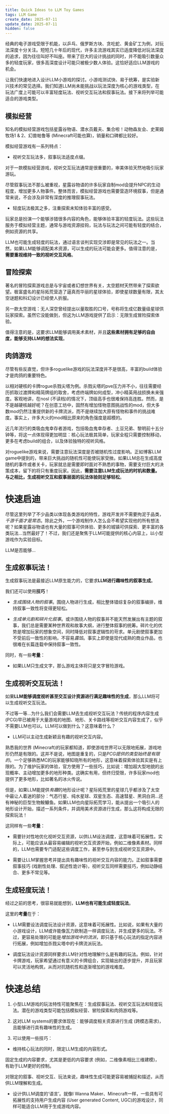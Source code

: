 ```yaml
---
title: Quick Ideas to LLM Toy Games
tags: LLM Game
create_date: 2025-07-11
update_date: 2025-07-11
hidden: false
---
```


经典的电子游戏受限于机能，以乒乓、俄罗斯方块、贪吃蛇、黄金矿工为例，对玩法深度十分关注。短短几十年后的现代，许多主流游戏其实已适度降低对玩法深度的追求，因为往往叫好不叫座。带来了巨大的设计挑战的同时，并不能吸引数量众多的轻度玩家，很多高深度设计可能只被极少数人体验。这恰好适应LLM游戏的机会。

让我们快速地进入设计LLM小游戏的探讨。小游戏测试快、易于统筹，是实验新兴技术的常见选择。我们知道LLM尚未能挑战以玩法深度为核心的游戏类型，在玩法广度上可能可以丰富轻度玩法、视听交互玩法和叙事玩法。接下来将列举可能适合的游戏类型。

## 模拟经营

知名的模拟经营游戏包括星露谷物语、潜水员戴夫、集合啦！动物森友会、史莱姆牧场1 & 2、幻兽帕鲁等 (Minecraft可能也算)，销量和口碑都比较好。

模拟经营游戏有一系列特点：

* 视听交互玩法多，叙事玩法适度点缀。

对于一款模拟经营游戏，视听交互玩法通常是很重要的，审美体验天然地吸引玩家游玩。

尽管叙事玩法不那么被重视，星露谷物语的许多玩家自制mod会提升NPC的生动程度，增加更多人物事件。整体而言，模拟经营游戏也需要营造环境叙事，但是通常来说，不会涉及非常有深度的推理叙事玩法。

* 轻度玩法极其之多，注重探索未知体验丰富的感受。

玩家总是扮演一个能够涉猎很多内容的角色，能够体验丰富的轻度玩法。这些玩法服务于模拟经营主题，通常与游戏资源挂钩，玩法与玩法之间可能有轻度的结合，例如资源的共享。

LLM也可能生成轻度的玩法，通过语言谈判实现交涉即是常见的玩法之一。当然，如果LLM能够调配美术资源，可以生成的玩法可能会更多。值得注意的是，**需要重视维持一致的视听交互风格**。

## 冒险探索

著名的冒险探索游戏总是与宇宙或者幻想世界有关，太空题材天然带来了探索欲望。极富盛名的星际拓荒营造了逼真而华丽的星球体验，即使星球数量有限，其太空谜题和科幻设计已经使人折服。

另一款太空游戏：无人深空曾经提出以量取胜的口号，号称将生成亿数量级星球供玩家探索。虽然它没能做到，但这为LLM游戏提供了启示：无限生成冒险探索体验。

值得注意的是，这要求LLM能够调用美术素材，并且**这些素材拥有足够的自由度，能够支持LLM的想法实现**。

## 肉鸽游戏

尽管有些反直觉，但许多roguelike游戏的玩法深度并不是很高，丰富的build体验才是肉鸽的重要特色。

以相对硬核的卡牌rogue杀戮尖塔为例。杀戮尖塔的pve压力并不小，往往需要经历抓取过渡牌和精简牌组的取舍，考虑终端牌如何成型，冲小精英用战损换未来强度。客观地讲，在nosl (不读档)的情况下，顶级高手也很难保持高连胜。然而，是不是越硬核越好呢？在创意工坊中，固然有增加怪物意图挑战性的mod，但大多数mod仍然注重提供新的卡牌流派，而不是继续加大原有怪物和事件的挑战难度。事实上，许多大火的mod相比原来的角色强度是超模的。

近几年流行的类吸血鬼幸存者游戏，包括吸血鬼幸存者、土豆兄弟、黎明前十五分钟等，将这一点体现得更加明显：核心玩法极其简单，玩家全程只需要控制移动，更多在考虑build的组合，以及体验独特的视听风格。

对roguelike游戏来说，需要注意玩法深度是否被随机性过度影响。正如博客LLM game中提到的，带来巨大挑战的随机性可能使玩家受挫。如果LLM总在生成高度随机的事件或者关卡，玩家就总是需要即时面对不熟悉的事物，需要支付巨大的决策成本，留下的将只有重度玩家。因此，**需要注意LLM生成玩法的时机和数量。与之相比，生成视听交互和叙事层面的玩法体验则足够轻松**。

# 快速启迪

尽管这里列举了不少品类以体现各类游戏的特性，游戏开发并不需要拘泥于品类，*千游千面才是常态*。除此之外，一个游戏制作人怎么会不希望实现他的所有想法呢？如果星露谷物语也有大量的叙事可供体验、更多的城镇可供探索、更丰富的各类玩法...当然最好了！不过，我们还是聚焦于LLM可能提供的核心内容上，以小型游戏作为实验目标。

LLM是否能够...

## 生成叙事玩法！

生成叙事玩法是最接近LLM原生能力的，它要求**LLM进行趣味性的叙事生成**。

我们还可以使用**技巧**！

* *生成围绕人物的叙事*。围绕人物进行生成，相比整体错综复杂的叙事编排，维持叙事一致性将变得更轻松。

* *生成单元剧和碎片化叙事*。或许围绕人物的叙事并不能天然发展出有主题的叙事，我们总是需要某种世界观和故事大纲，进行整体叙事的统筹。碎片化的优势是增加玩家的想象空间，同时降低对叙事逻辑性的苛求。单元剧使叙事更加不受前后一致性的影响，不容易*露馅*。事实上即使是现代成熟的商业作品，也很难在长篇连载中保持叙事一致性。

同时，有一些**考量**：

* 如果LLM只生成文字，那么游戏主体将只是文字冒险游戏。

## 生成视听交互玩法！

如果**LLM能够调度视听甚至交互设计资源进行满足趣味性的生成**，那么LLM将可以生成视听交互玩法。

不过等一等...为什么我们会需要LLM去生成视听交互玩法？传统的程序内容生成 (PCG)早已被用于大量游戏的地图、地形、关卡路线等视听交互内容生成了，似乎不需要LLM也可以。LLM可以做到什么？这意味着什么？

* LLM可以主动生成新颖且有趣的视听交互内容。

熟悉我的世界 (Minecraft)的玩家都知道，即使游戏世界可以无限地拓展，游戏地形仍然是有限的。这并不是说，地图是重复的，只是*PCG提供的类型始终是有限的*。一个足够熟悉MC的玩家能够知晓所有的地形，这意味着探索体验其实是有上限的。为了维护玩家的体验，官方使用了一些技巧，比如说：增加超大型地貌的出现概率、主动增加更多的地形种类。这确实有用，但终归受限，许多玩家mod也提供了更多地形，比如著名的冰火传说。

但是，如果LLM能提供*有趣*的地形设计呢？星际拓荒里的星球几乎都涉及了太空中最让人着迷的部分：气态行星、纯水星球、双星生态、高速彗星、黑洞白洞...还有神秘的巨型生物鮟鱇鱼。如果LLM也向星际拓荒学习，能从提出一个吸引人的地形设计开始，描述一系列条件，并调用美术资源进行生成，那么这将构成无限的探索玩法！

这同样有一些**考量**：

* 需要针对性地优化视听交互资源，以供LLM设法调度，这意味着可拓展性。实际上，可能应该从最容易编辑的视听交互资源开始，例如二维像素素材。同样的，LLM也需要专门适配这些调度工作，甚至参与到生成视听交互资源中。

* 需要让LLM掌握思考并提出具有趣味性的视听交互内容的能力。正如叙事需要叙事技巧 (戏剧性处理、叙述性诡计等)，视听交互同样需要技巧，例如动静结合、更多不常见等。

## 生成轻度玩法！

经过之前的思考，很容易就能想到，**LLM也有可能生成轻度玩法**。

这里的**考量**在于：

* LLM需要设法调度玩法设计资源，这意味着可拓展性。比如说，如果有大量的小游戏设计，LLM或许能像瓦力欧制造一样调度玩法，并生成更多的玩法。不过，更容易处理的可能是*增加游戏中的流派*，即只基于核心玩法的指定内容进行拓展，例如增加杀戮尖塔中的卡牌流派玩法。

* 调度玩法设计资源同样要求LLM针对性地理解什么是有趣的玩法。例如，针对卡牌游戏，玩家希望通过有意义的卡牌组合，实现输出的逐步提升，并且玩家可以灵活地构筑，从而对抗随机性和逐渐增加的游戏难度。

# 快速总结

1. 小型LLM游戏的玩法特性可能聚焦在：生成叙事玩法、视听交互玩法和轻度玩法。潜在的游戏类型可能包括模拟经营、冒险探索和肉鸽游戏等。

2. 这对LLM systems的要求体现在：能够调度相关资源进行生成 (跨模态需求)，且能够进行具有趣味性的生成。

3. 可以使用一些技巧：

* 维持核心玩法的同时，限定LLM生成的内容形式。

固定生成的内容要求，尤其是更低的内容要求 (例如，二维像素相比三维建模)，有助于LLM更好的控制。

对限定的叙事、视听交互、玩法来说，趣味性生成可能更容易被捕捉和描述，从而供LLM理解和生成。

* 设计供LLM调度的‘语言’。就像I Wanna Maker、Minecraft一样，一些具有可拓展性的支持用户生成内容 (User generated Content, UGC)的游戏设计，同样可能适合LLM用于生成游戏内容。



